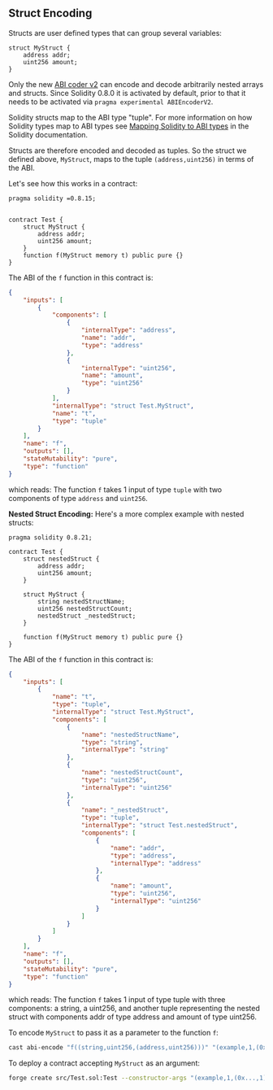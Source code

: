 ## Struct Encoding

Structs are user defined types that can group several variables:

```solidity
struct MyStruct {
    address addr;
    uint256 amount;
}
```

Only the new [ABI coder v2](https://docs.soliditylang.org/en/latest/layout-of-source-files.html#abi-coder-pragma) can encode and decode arbitrarily nested arrays and structs. Since Solidity 0.8.0 it is activated by default, prior to that it needs to be activated via `pragma experimental ABIEncoderV2`.

Solidity structs map to the ABI type "tuple". For more information on how Solidity types map to ABI types see [Mapping Solidity to ABI types](https://docs.soliditylang.org/en/latest/abi-spec.html#mapping-solidity-to-abi-types) in the Solidity documentation.

Structs are therefore encoded and decoded as tuples. So the struct we defined above, `MyStruct`, maps to the tuple `(address,uint256)` in terms of the ABI.

Let's see how this works in a contract:

```solidity
pragma solidity =0.8.15;


contract Test {
    struct MyStruct {
        address addr;
        uint256 amount;
    }
    function f(MyStruct memory t) public pure {}
}
```

The ABI of the `f` function in this contract is:

```json
{
	"inputs": [
		{
			"components": [
				{
					"internalType": "address",
					"name": "addr",
					"type": "address"
				},
				{
					"internalType": "uint256",
					"name": "amount",
					"type": "uint256"
				}
			],
			"internalType": "struct Test.MyStruct",
			"name": "t",
			"type": "tuple"
		}
	],
	"name": "f",
	"outputs": [],
	"stateMutability": "pure",
	"type": "function"
}
```

which reads: The function `f` takes 1 input of type `tuple` with two components of type `address` and `uint256`.

**Nested Struct Encoding:**
Here's a more complex example with nested structs:

```solidity
pragma solidity 0.8.21;

contract Test {
    struct nestedStruct {
        address addr;
        uint256 amount;
    }

    struct MyStruct {
        string nestedStructName;
        uint256 nestedStructCount;
        nestedStruct _nestedStruct;
    }

    function f(MyStruct memory t) public pure {}
}
```
The ABI of the `f` function in this contract is:

```json
{
    "inputs": [
        {
            "name": "t",
            "type": "tuple",
            "internalType": "struct Test.MyStruct",
            "components": [
                {
                    "name": "nestedStructName",
                    "type": "string",
                    "internalType": "string"
                },
                {
                    "name": "nestedStructCount",
                    "type": "uint256",
                    "internalType": "uint256"
                },
                {
                    "name": "_nestedStruct",
                    "type": "tuple",
                    "internalType": "struct Test.nestedStruct",
                    "components": [
                        {
                            "name": "addr",
                            "type": "address",
                            "internalType": "address"
                        },
                        {
                            "name": "amount",
                            "type": "uint256",
                            "internalType": "uint256"
                        }
                    ]
                }
            ]
        }
    ],
    "name": "f",
    "outputs": [],
    "stateMutability": "pure",
    "type": "function"
}
```
which reads: The function `f` takes 1 input of type tuple with three components: a string, a uint256, and another tuple representing the nested struct with components addr of type address and amount of type uint256.

To encode `MyStruct` to pass it as a parameter to the function `f`:
```bash
cast abi-encode "f((string,uint256,(address,uint256)))" "(example,1,(0x...,1))"
```

To deploy a contract accepting `MyStruct` as an argument:
```bash
forge create src/Test.sol:Test --constructor-args "(example,1,(0x...,1))"
```